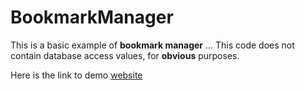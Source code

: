 # BookmarkManager

This is a basic example of **bookmark manager** ...
This code does not contain database access values, for **obvious** purposes.

Here is the link to demo [website](https://bookmarkmanager1.azurewebsites.net/)
